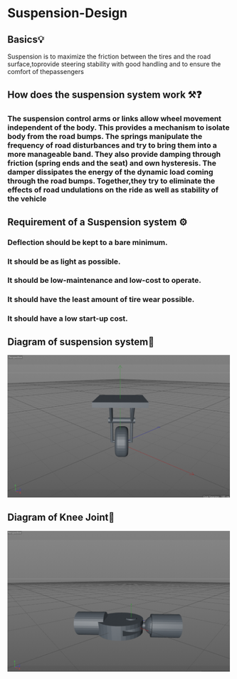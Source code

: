 # Suspension-Design


## Basics💡 <br />
Suspension is to maximize the friction between the tires and the road surface,toprovide steering stability with good handling and to ensure the comfort of thepassengers

## How does the suspension system work ⚒❓<br />
### The suspension control arms or links allow wheel movement independent of the body. This provides a mechanism to isolate body from the road bumps. The springs manipulate the frequency of road disturbances and try to bring them into a more manageable band. They also provide damping through friction (spring ends and the seat) and own hysteresis. The damper dissipates the energy of the dynamic load coming through the road bumps. Together,they try to eliminate the effects of road undulations on the ride as well as stability of the vehicle

## Requirement of a Suspension system ⚙️<br />
### Deflection should be kept to a bare minimum.<br />
### It should be as light as possible.<br />
### It should be low-maintenance and low-cost to operate.<br />
### It should have the least amount of tire wear possible.<br />
### It should have a low start-up cost.<br />

## Diagram of suspension system🔩 <br />
<img src= "images/wheel.png" width="500"> <br />

## Diagram of Knee Joint🦿<br />
<img src= "images/knee.png" width="500"><br />

